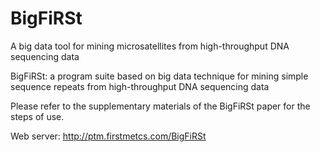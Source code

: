 # BigFiRSt
A big data tool for mining microsatellites from high-throughput DNA sequencing data

BigFiRSt: a program suite based on big data technique for mining simple sequence repeats from high-throughput DNA sequencing data

Please refer to the supplementary materials of the BigFiRSt paper for the steps of use.

Web server: http://ptm.firstmetcs.com/BigFiRSt
